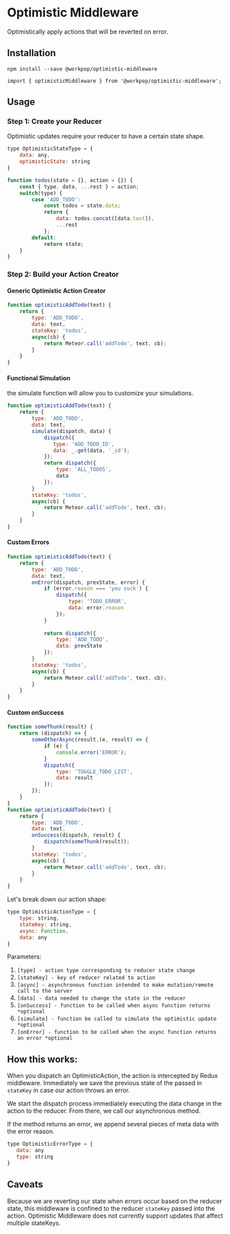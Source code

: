 # Optimistic Middleware

Optimistically apply actions that will be reverted on error.

## Installation

`npm install --save @workpop/optimistic-middleware`

`import { optimisticMiddleware } from '@workpop/optimistic-middleware';`

## Usage

### Step 1: Create your Reducer

Optimistic updates require your reducer to have a certain state shape. 

```js
type OptimisticStateType = {
    data: any,
    optimisticState: string
}
```

```js
function todos(state = {}, action = {}) {
    const { type, data, ...rest } = action;
    switch(type) {
        case 'ADD_TODO':
            const todos = state.data;
            return {
                data: todos.concat([data.text]),
                ...rest
            };
        default:
            return state;
    }
}
```

### Step 2: Build your Action Creator

#### Generic Optimistic Action Creator
```js
function optimisticAddTodo(text) {
    return {
        type: 'ADD_TODO',
        data: text,
        stateKey: 'todos',
        async(cb) {
            return Meteor.call('addTodo', text, cb);
        }
    }
}

```

#### Functional Simulation
the simulate function will allow you to customize your simulations.

```js
function optimisticAddTodo(text) {
    return {
        type: 'ADD_TODO',
        data: text,
        simulate(dispatch, data) {
            dispatch({
               type: 'ADD_TODO_ID',
               data: _.get(data, '_id');
            });
            return dispatch({
                type: 'ALL_TODOS',
                data
            });
        }
        stateKey: 'todos',
        async(cb) {
            return Meteor.call('addTodo', text, cb);
        }
    }
}
```

#### Custom Errors

```js
function optimisticAddTodo(text) {
    return {
        type: 'ADD_TODO',
        data: text,
        onError(dispatch, prevState, error) {
            if (error.reason === 'you suck') {
                dispatch({
                    type: 'TODO_ERROR',
                    data: error.reason
                }); 
            }
            
            return dispatch({
                type: 'ADD_TODO',
                data: prevState
            });
        }
        stateKey: 'todos',
        async(cb) {
            return Meteor.call('addTodo', text, cb);
        }
    }
}
```

#### Custom onSuccess
```js
function someThunk(result) {
    return (dispatch) => {
        someOtherAsync(result,(e, result) => {
            if (e) {
                console.error('ERROR');
            }
            dispatch({
                type: 'TOGGLE_TODO_LIST',
                data: result
            });
        });
    }
}
function optimisticAddTodo(text) {
    return {
        type: 'ADD_TODO',
        data: text,
        onSuccess(dispatch, result) {
            dispatch(someThunk(result));
        }
        stateKey: 'todos',
        async(cb) {
            return Meteor.call('addTodo', text, cb);
        }
    }
}
```


Let's break down our action shape:

```js
type OptimisticActionType = {
    type: string,
    stateKey: string,
    async: Function,
    data: any
}
```

Parameters:

1. `[type] - action type corresponding to reducer state change`
2. `[stateKey] - key of reducer related to action`
3. `[async] - asynchronous function intended to make mutation/remote call to the server`
4. `[data] - data needed to change the state in the reducer`
5. `[onSuccess] - function to be called when async function returns *optional`
6. `[simulate] - function be called to simulate the optimistic update *optional`
7. `[onError] - function to be called when the async function returns an error *optional`


## How this works:

When you dispatch an OptimisticAction, the action is intercepted by Redux middleware. Immediately we save the previous state of the passed in `stateKey` in case our action throws an error. 

We start the dispatch process immediately executing the data change in the action to the reducer.
From there, we call our asynchronous method. 

If the method returns an error, we append several pieces of meta data with the error reason.

 ```js
 type OptimisticErrorType = {
    data: any
    type: string
 }
 ```
## Caveats

Because we are reverting our state when errors occur based on the reducer state, this middleware is confined to the reducer `stateKey` passed into the action. Optimistic Middleware does not currently support updates that affect multiple stateKeys.
